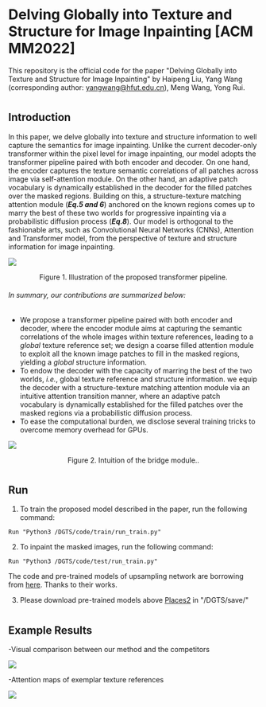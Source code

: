 # Delving Globally into Texture and Structure for Image Inpainting [ACM MM2022]

This repository is the official code for the paper "Delving Globally into Texture and Structure for Image Inpainting" by Haipeng Liu, Yang Wang (corresponding author: yangwang@hfut.edu.cn), Meng Wang, Yong Rui.
#
## Introduction
In this paper, we delve globally into texture and structure information to well capture the semantics for image inpainting. Unlike the current decoder-only transformer within the pixel level for image inpainting, our model adopts the transformer pipeline paired with both encoder and decoder. On one hand, the encoder captures the texture semantic correlations of all patches across image via self-attention module. On the other hand, an adaptive patch vocabulary is dynamically established in the decoder for the filled patches over the masked regions. Building on this,  a structure-texture matching attention module (**_Eq.5 and 6_**) anchored on the known regions comes up to marry the best of these two worlds for progressive inpainting via a probabilistic diffusion process (**_Eq.8_**). Our model is orthogonal to the fashionable arts, such as Convolutional Neural Networks (CNNs), Attention and Transformer model, from the perspective of texture and structure information for image inpainting.

![](https://github.com/htyjers/DGTS-Inpainting/blob/main/images/model.png)
<p align="center">Figure 1. Illustration of the proposed transformer pipeline.</p>

###### In summary, our contributions are summarized below:
- We propose a transformer pipeline paired with both encoder and decoder, where the encoder module aims at capturing the semantic correlations of the whole images within texture references, leading to a *global* texture reference set; we design a coarse filled attention module to exploit all the known image patches to fill in the masked regions, yielding a *global* structure information.
- To endow the decoder with the capacity of marring the best of the two worlds, *i.e.*, global texture reference and structure information. we equip the decoder with a structure-texture matching attention module via an intuitive attention transition manner, where  an adaptive patch vocabulary is dynamically established for the filled patches over the masked regions via a probabilistic diffusion process.
- To ease the computational burden, we disclose several training tricks to overcome memory overhead for GPUs.

![](https://github.com/htyjers/DGTS-Inpainting/blob/main/images/bridge.png)
<p align="center">Figure 2.  Intuition of the bridge module..</p>


#
## Run 
1. To train the proposed model described in the paper, run the following command:
```
Run "Python3 /DGTS/code/train/run_train.py"
```

2. To inpaint the masked images, run the following command:
```
Run "Python3 /DGTS/code/test/run_train.py"
```
The code and pre-trained models of upsampling network are borrowing from [here](https://github.com/yingchen001/BAT-Fill). Thanks to their works.

3. Please download pre-trained models above [Places2](https://www.dropbox.com/s/3jlaprihtktaxxq/places.pth?dl=0) in "/DGTS/save/"



#
## Example Results

-Visual comparison between our method and the competitors

![](https://github.com/htyjers/DGTS-Inpainting/blob/main/images/compare.png)

-Attention maps of exemplar texture references

![](https://github.com/htyjers/DGTS-Inpainting/blob/main/images/correct.png)

